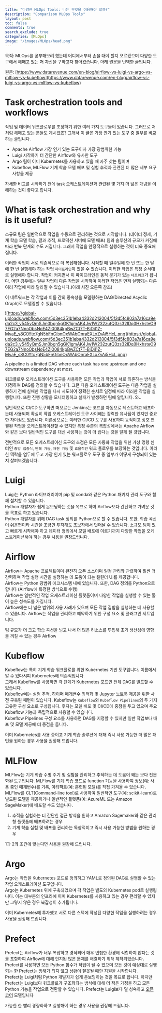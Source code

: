 ```yaml
---
title: "다양한 MLOps Tools: 나는 무엇을 이용해야 할까?"
description: "Comparison MLOps Tools"
layout: post
toc: false
comments: true
search_exclude: true
categories: [MLOps]
image: "/images/MLOps/head.png"
---
```


목적: MLOps를 공부해보려 했는데 어디에서부터 손을 대야 할지 모르겠으며 다양한 도구에서 헤매고 있는 저 자신을 구하고자 찾아왔습니다. 아래 원문을 번역한 글입니다.

원문: [https://www.datarevenue.com/en-blog/airflow-vs-luigi-vs-argo-vs-mlflow-vs-kubeflow](https://www.datarevenue.com/en-blog/airflow-vs-luigi-vs-argo-vs-mlflow-vs-kubeflow)

# **Task orchestration tools and workflows**

작업 및 데이터 워크플로우를 조정하기 위한 여러 가지 도구들이 있습니다. 그러므로 저처럼 헤매고 있는 분들도 계시겠죠? 그래서 이 글은 가장 인기 있는 도구 중 일부를 비교하는 글입니다.

- Apache Airflow 가장 인기 있는 도구이자 가장 광범위한 기능
- Luigi 시작하기 더 간단한 Airflow와 유사한 도구
- Argo 팀이 이미 Kubernetes를 사용하고 있을 때 자주 찾는 팀이며
- Kubeflow, MLFlow 기계 학습 모델 배포 및 실험 추적과 관련된 더 많은 세부 요구 사항을 제공

자세한 비교를 시작하기 전에 task 오케스트레이션과 관련된 몇 가지 더 넓은 개념을 이해하는 것이 좋다고 합니다.

# **What is task orchestration and why is it useful?**

소규모 팀은 일반적으로 작업을 수동으로 관리하는 것으로 시작합니다. (데이터 정제, 기계 학습 모델 학습, 결과 추적, 프로덕션 서버에 모델 배포) 팀과 솔루션의 규모가 커짐에 따라 반복 단계의 수도 커집니다. 그래서 작업을 안정적으로 실행하는 것이 더욱 중요해집니다.

이러한 작업이 서로 의존적으로 더 복잡해집니다. 시작할 때 일주일에 한 번 또는 한 달에 한 번 실행해야 하는 작업 `파이프라인`이 있을 수 있습니다. 이러한 작업은 특정 순서대로 실행해야 합니다. 작업이 커지면서 이 파이프라인은 동적 분기가 있는 `네트워크`가 됩니다. 어떤 경우에는 일부 작업이 다른 작업을 시작하며 이러한 작업은 먼저 실행되는 다른 여러 작업에 따라 달라질 수 있습니다.(아래 사진 오른쪽 참조)

이 네트워크는 각 작업과 이들 간의 종속성을 모델링하는 DAG(Directed Acyclic Graph)로 모델링할 수 있습니다.

![https://global-uploads.webflow.com/5d3ec351b1eba4332d213004/5f3d5fc803a7a16ca9eda2c3_v545yQmSJm0bgn5gGK1gmAK4Jw1W232zutQ3zs32lDq0HxhsteO97EG2a7NnoObsNoE4Zl0084kpBwZCt7T-BiDil1Z-MvaE_s8C0Ytc7gN5bFnGibnOxWAbOnraEXLxZvAi5HcL.png](https://global-uploads.webflow.com/5d3ec351b1eba4332d213004/5f3d5fc803a7a16ca9eda2c3_v545yQmSJm0bgn5gGK1gmAK4Jw1W232zutQ3zs32lDq0HxhsteO97EG2a7NnoObsNoE4Zl0084kpBwZCt7T-BiDil1Z-MvaE_s8C0Ytc7gN5bFnGibnOxWAbOnraEXLxZvAi5HcL.png)

A pipeline is a limited DAG where each task has one upstream and one downstream dependency at most.

워크플로우 오케스트레이션 도구를 사용하면 모든 작업과 작업이 서로 의존하는 방식을 지정하여 DAG를 정의할 수 있습니다. 그런 다음 오케스트레이션 도구는 다음 작업을 실행하기 전에 실패한 작업을 다시 시도하여 정확한 순서로 일정에 따라 이러한 작업을 실행합니다. 또한 진행 상황을 모니터링하고 실패가 발생하면 팀에 알립니다. 와..

일반적으로 CI/CD 도구하면 떠오르는 Jenkins는 코드를 자동으로 테스트하고 배포하는데 사용되며 확실히 작업 오케스트레이션 도구 사이에는 강력한 유사점이 있지만 중요한 차이점도 있습니다.
이론상으로는 이러한 CI/CD 도구를 사용하여 동적이고 상호 연결된 작업을 오케스트레이션할 수 있지만 특정 수준의 복잡성에서는 Apache Airflow와 같은 보다 일반적인 도구를 대신 사용하는 것이 더 쉽다는 것을 알게 될 것입니다.

전반적으로 모든 오케스트레이션 도구의 초점은 모든 자동화 작업을 위한 가상 명령 센터인 `중앙 집중식`, `반복 가능`, `재현 가능` 및 `효율적인` 워크 플로우를 보장하는 것입니다. 이러한 맥락을 염두에 두고 가장 인기 있는 워크플로우 도구 중 일부가 어떻게 구성되어 있는지 살펴보겠습니다.

# Luigi

Luigi는 Python 라이브러리이며 pip 및 conda와 같은 Python 패키지 관리 도구와 함께 설치할 수 있습니다.  
Python 개발자가 쉽게 온보딩하는 것을 목표로 하며 Airflow보다 간단하고 가벼운 것을 목표로 하고 있습니다.  
Python 개발자를 위해 DAG task 정의를 Python으로 할 수 있습니다. 또한, 학습 곡선이 쉬운편이라 시간을 조금만 투자해도 초보자에서 벗어날 수 있습니다.
소규모 팀이 있고 빠르게 시작해야 하고 데이터 정리에서 모델 배포에 이르기까지 다양한 작업을 오케스트레이션해야 하는 경우 사용을 권장드립니다.

# Airflow

Airflow는 Apache 프로젝트이며 완전히 오픈 소스이며 일정 관리와 관련하여 훨씬 더 강력하며 작업 실행 시간을 설정하는 데 도움이 되는 캘린더 UI를 제공합니다.  
Airflow는 Python 광범위 에코시스템 내에 있습니다. 또한, DAG 정의를 Python으로 합니다 (Airflow에 특정한 방식으로 수행)  
Airflow는 일반적인 작업 오케스트레이션 플랫폼이며 다양한 작업을 실행할 수 있는 툴이 높은 성숙도를 가집니다.  
Airflow에는 더 넓은 범위의 사용 사례가 있으며 모든 작업 집합을 실행하는 데 사용할 수 있습니다. Airflow는 작업을 관리하고 예약하기 위한 구성 요소 및 플러그인 세트입니다.

팀 규모가 더 크고 학습 곡선을 넘고 나서 더 많은 리소스를 투입해 초기 생산성에 영향을 끼칠 수 있는 경우 Airflow

# Kubeflow

Kubeflow는 특히 기계 학습 워크플로를 위한 Kubernetes 기반 도구입니다. 이름에서 알 수 있다시피 Kubernetes에 의존적입니다.  
그래서 Kubeflow를 사용하면 각 단계가 Kubernetes 포드인 전체 DAG를 빌드할 수 있습니다.  
Kubeflow에는 실험 추적, 하이퍼 매개변수 최적화 및 Jupyter 노트북 제공을 위한 사전 구축된 패턴이 있습니다. Kubeflow는 `Kubeflow`와 `Kubeflow Pipelines`의 두 가지 고유한 구성 요소로 구성됩니다. 후자는 모델 배포 및 CI/CD에 중점을 두고 있으며 주요 Kubeflow 기능과 독립적으로 사용할 수 있습니다.  
Kubeflow Pipelines 구성 요소를 사용하면 DAG를 지정할 수 있지만 일반 작업보다 배포 및 모델 제공에 더 중점을 둡니다.

이미 Kubernetes를 사용 중이고 기계 학습 솔루션에 대해 즉시 사용 가능한 더 많은 패턴을 원하는 경우 사용을 권장해 드립니다.

# **MLFlow**

MLFlow는 기계 학습 수명 주기 및 실험을 관리하고 추적하는 데 도움이 돼는 보다 전문화된 도구입니다.
MLFlow를 기계 학습 코드로 function 기능을 사용하여 정보(예: 사용 중인 매개변수)를 기록, 아티팩트(예: 훈련된 모델)를 직접 가져올 수 있습니다. MLFlow를 CLT(Command-line tool)로 사용하여 일반적인 도구(예: scikit-learn)로 빌드된 모델을 제공하거나 일반적인 플랫폼(예: AzureML 또는 Amazon SageMaker)에 배포할 수도 있습니다.

1. 추적을 실험하는 더 간단한 접근 방식을 원하고 Amazon Sagemaker와 같은 관리형 플랫폼에 배포하려는 경우
2. 기계 학습 실험 및 배포를 관리하는 독창적이고 즉시 사용 가능한 방법을 원하는 경우

1과 2의 조건에 맞는다면 사용을 권장해 드립니다.

# Argo

Argo는 작업을 Kubernetes 포드로 정의하고 YAML로 정의된 DAG로 실행할 수 있는 작업 오케스트레이션 도구입니다.  
Argo는 Kubernetes 위에 구축되었으며 각 작업은 별도의 Kubernetes pod로 실행됩니다. 이는 대부분의 인프라에 이미 Kubernetes를 사용하고 있는 경우 편리할 수 있지만 그렇지 않은 경우 복잡성이 추가됩니다.

이미 Kubernetes에 투자했고 서로 다른 스택에 작성된 다양한 작업을 실행하려는 경우 사용을 권장해 드립니다.

# Prefect

Prefect는 Airflow가 너무 복잡하고 경직되어 매우 민첩한 환경에 적합하지 않다는 것을 포함하여 Airflow에 대해 인지된 많은 문제를 해결하기 위해 제작되었습니다.  
Prefect를 사용하면 모든 Python 함수가 작업이 될 수 있으며 모든 것이 예상대로 실행되는 한 Prefect는 방해가 되지 않고 상황이 잘못될 때만 지원을 시작합니다.  
Prefect는 Luigi처럼 Python 개발자가 쉽게 온보딩하는 것을 목표로 합니다. 하지만 Prefect는 Luigi보다 워크플로가 구조화되는 방식에 대해 더 적은 가정을 하고 모든 Python 기능을 작업으로 전환할 수 있습니다. Prefect는 Luigi보다 덜 성숙하고 [오픈 코어](https://en.wikipedia.org/wiki/Open-core_model) 모델입니다

가능한 한 빨리 경량화하고 실행해야 하는 경우 사용을 권장해 드립니다.